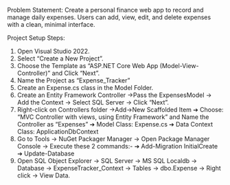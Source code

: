 Problem Statement:
Create a personal finance web app to record and manage daily expenses. Users can add, view, edit, and delete expenses with a clean, minimal interface.

Project Setup Steps:
1.	Open Visual Studio 2022.
2.	Select  “Create a New Project”.
3.	Choose the Template as “ASP.NET Core Web App (Model-View-Controller)” and Click “Next”.
4.	Name the Project as “Expense_Tracker” 
5.	Create an Expense.cs class in the Model Folder.
6.	Create an Entity Framework Controller →Pass the ExpensesModel → Add the Context → Select SQL Server → Click “Next”.
7.	Right-click on Controllers folder →Add→New Scaffolded Item
➔	Choose: “MVC Controller with views, using Entity Framework” and Name the Controller as “Expenses”
➔	Model Class: Expense.cs
➔	Data Context Class: ApplicationDbContext
8.	Go to Tools → NuGet Packager Manager → Open Package Manager Console → Execute these 2 commands:-
➔	Add-Migration InitialCreate
➔	Update-Database
9.	Open SQL Object Explorer → SQL Server → MS SQL Localdb → Database → ExpenseTracker_Context → Tables → dbo.Expense → Right click → View Data.

